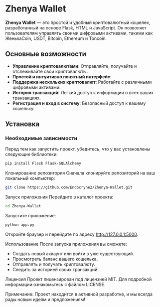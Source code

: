 # Zhenya Wallet

**Zhenya Wallet** — это простой и удобный криптовалютный кошелек, разработанный на основе Flask, HTML и JavaScript. Он позволяет пользователям управлять своими цифровыми активами, такими как ЖенькаCoin, USDT, Bitcoin, Ethereum и Toncoin.

## Основные возможности

- **Управление криптовалютами**: Отправляйте, получайте и отслеживайте свои криптовалюты.
- **Простой и интуитивно понятный интерфейс**:
- **Поддержка нескольких криптовалют**: Работайте с различными цифровыми активами.
- **История транзакций**: Легкий доступ к информации о всех ваших транзакциях.
- **Регистрация и вход в систему**: Безопасный доступ к вашему кошельку.

## Установка

### Необходимые зависимости

Перед тем как запустить проект, убедитесь, что у вас установлены следующие библиотеки:

```bash
pip install Flask Flask-SQLAlchemy
```
Клонирование репозитория
Сначала клонируйте репозиторий на ваш локальный компьютер:

```bash
git clone https://github.com/Endocryne2/Zhenya-Wallet.git
```
Запуск приложения
Перейдите в каталог проекта:
```bash
cd Zhenya-Wallet
```
Запустите приложение:
```bash
python app.py
```
Откройте браузер и перейдите по адресу http://127.0.0.1:5000.

Использование
После запуска приложения вы сможете:

- Создать новый аккаунт или войти в уже существующий.
- Просмотреть баланс вашего кошелька.
- Отправлять и получать криптовалюту.
- Следить за историей своих транзакций.

Лицензия
Проект лицензирован под лицензией MIT. Для подробной информации ознакомьтесь с файлом LICENSE.

Примечание: Проект находится в активной разработке, и мы всегда рады новым идеям и предложениям!
